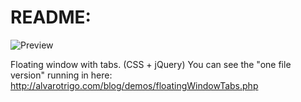 README:
=============

![Preview](http://alvarotrigo.com/blog/demos/imgs/floatingWindow.jpg)

Floating window with tabs. (CSS + jQuery)
You can see the "one file version" running in here: http://alvarotrigo.com/blog/demos/floatingWindowTabs.php